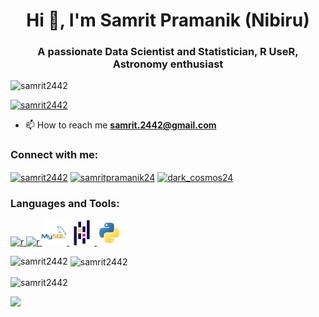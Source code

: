 <h1 align="center">Hi 👋, I'm Samrit Pramanik (Nibiru)</h1>
<h3 align="center">A passionate Data Scientist and Statistician, R UseR, Astronomy enthusiast</h3>

<p align="left"> <img src="https://komarev.com/ghpvc/?username=samrit2442&label=Profile%20views&color=0e75b6&style=flat" alt="samrit2442" /> </p>

<p align="left"> <a href="https://twitter.com/samrit2442" target="blank"><img src="https://img.shields.io/twitter/follow/samrit2442?logo=twitter&style=for-the-badge" alt="samrit2442" /></a> </p>

- 📫 How to reach me **samrit.2442@gmail.com**

<h3 align="left">Connect with me:</h3>
<p align="left">
<a href="https://twitter.com/samrit2442" target="blank"><img align="center" src="https://raw.githubusercontent.com/rahuldkjain/github-profile-readme-generator/master/src/images/icons/Social/twitter.svg" alt="samrit2442" height="30" width="40" /></a>
<a href="https://linkedin.com/in/samritpramanik24" target="blank"><img align="center" src="https://raw.githubusercontent.com/rahuldkjain/github-profile-readme-generator/master/src/images/icons/Social/linked-in-alt.svg" alt="samritpramanik24" height="30" width="40" /></a>
<a href="https://instagram.com/dark_cosmos24" target="blank"><img align="center" src="https://raw.githubusercontent.com/rahuldkjain/github-profile-readme-generator/master/src/images/icons/Social/instagram.svg" alt="dark_cosmos24" height="30" width="40" /></a>
</p>

<h3 align="left">Languages and Tools:</h3>
<p align="left"> 
<a href="https://cran.r-project.org/" target="_blank" rel="noreferrer"> <img src="https://www.r-project.org/logo/Rlogo.svg" alt="r" width="40" height="40"/> </a>
<a href="https://posit.co/" target="_blank" rel="noreferrer"> <img src="https://www.rstudio.com/wp-content/uploads/2018/10/RStudio-Logo-flat.svg" alt="r" width="80" height="40"/> </a>
<a href="https://www.mysql.com/" target="_blank" rel="noreferrer"> <img src="https://raw.githubusercontent.com/devicons/devicon/master/icons/mysql/mysql-original-wordmark.svg" alt="mysql" width="40" height="40"/> </a> <a href="https://pandas.pydata.org/" target="_blank" rel="noreferrer"> <img src="https://raw.githubusercontent.com/devicons/devicon/2ae2a900d2f041da66e950e4d48052658d850630/icons/pandas/pandas-original.svg" alt="pandas" width="40" height="40"/> </a> <a href="https://www.python.org" target="_blank" rel="noreferrer"> <img src="https://raw.githubusercontent.com/devicons/devicon/master/icons/python/python-original.svg" alt="python" width="40" height="40"/> </a> </p>

<p><img align="left" src="https://github-readme-stats.vercel.app/api/top-langs?username=samrit2442&show_icons=true&locale=en&layout=compact" alt="samrit2442" /></p>

<p>&nbsp;<img align="center" src="https://github-readme-stats.vercel.app/api?username=samrit2442&show_icons=true&locale=en" alt="samrit2442" /></p>

<p><img align="center" src="https://github-readme-streak-stats.herokuapp.com/?user=samrit2442&" alt="samrit2442" /></p>

![](http://github-profile-summary-cards.vercel.app/api/cards/profile-details?username=samrit2442)




